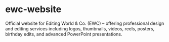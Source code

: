 # ewc-website
Official website for Editing World &amp; Co. (EWC) – offering professional design and editing services including logos, thumbnails, videos, reels, posters, birthday edits, and advanced PowerPoint presentations.
